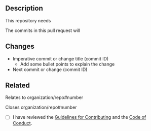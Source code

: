 ## Description

This repository needs <!-- Add 1-2 sentences explaining the purpose of this PR. -->

The commits in this pull request will <!-- Summarize PR. -->

## Changes

- Imperative commit or change title (commit ID) <!-- Add commit ID and [GitHub will autolink](https://help.github.com/en/github/writing-on-github/autolinked-references-and-urls). -->
  - Add some bullet points to explain the change
- Next commit or change (commit ID)

## Related

Relates to organization/repo#number

<!-- Reference related commits, issues and pull requests. Type `#` and select from the list. -->

Closes organization/repo#number

<!-- List issues for GitHub to automatically close after merge to default branch. Type `#` and select from the list. See the [GitHub docs on linking PRs to issues](https://help.github.com/en/github/managing-your-work-on-github/linking-a-pull-request-to-an-issue) for more. -->

- [ ] I have reviewed the [Guidelines for Contributing](https://github.com/br3ndonland/fastenv/blob/HEAD/.github/CONTRIBUTING.md) and the [Code of Conduct](https://github.com/br3ndonland/fastenv/blob/HEAD/.github/CODE_OF_CONDUCT.md).
